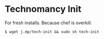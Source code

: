 # Technomancy Init

For fresh installs. Because chef is overkill.

    $ wget j.mp/tech-init && sudo sh tech-init

